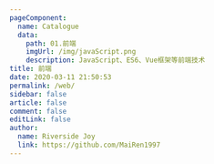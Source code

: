 ```yaml
---
pageComponent: 
  name: Catalogue
  data: 
    path: 01.前端
    imgUrl: /img/javaScript.png
    description: JavaScript、ES6、Vue框架等前端技术
title: 前端
date: 2020-03-11 21:50:53
permalink: /web/
sidebar: false
article: false
comment: false
editLink: false
author: 
  name: Riverside Joy
  link: https://github.com/MaiRen1997
---
```

